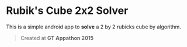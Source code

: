 # Rubik's Cube 2x2 Solver

This is a simple android app to **solve** a 2 by 2 rubicks cube by algorithm.

> Created at **GT Appathon 2015**

